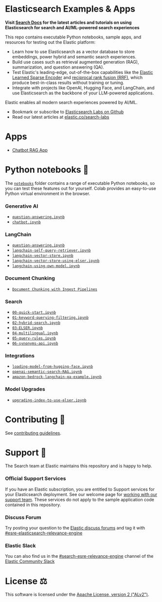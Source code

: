 # Elasticsearch Examples & Apps

**Visit [Search Docs](https://www.elastic.co/search-labs) for the latest articles and tutorials on using Elasticsearch for search and AI/ML-powered search experiences**

This repo contains executable Python notebooks, sample apps, and resources for testing out the Elastic platform:

- Learn how to use Elasticsearch as a vector database to store embeddings, power hybrid and semantic search experiences.
- Build use cases such as retrieval augmented generation (RAG), summarization, and question answering (QA).
- Test Elastic's leading-edge, out-of-the-box capabilities like the [Elastic Learned Sparse Encoder](https://www.elastic.co/guide/en/machine-learning/current/ml-nlp-elser.html) and [reciprocal rank fusion (RRF)](<https://www.elastic.co/blog/whats-new-elastic-enterprise-search-8-9-0#hybrid-search-with-reciprocal-rank-fusion-(rrf)-combines-multiple-search-techniques-for-better-results>), which produce best-in-class results without training or tuning.
- Integrate with projects like OpenAI, Hugging Face, and LangChain, and use Elasticsearch as the backbone of your LLM-powered applications.

Elastic enables all modern search experiences powered by AI/ML.

- Bookmark or subscribe to [Elasticsearch Labs on Github](https://github.com/elastic/elasticsearch-labs)
- Read our latest articles at [elastic.co/search-labs](https://www.elastic.co/search-labs)

# Apps

- [Chatbot RAG App](./example-apps/chatbot-rag-app/)

# Python notebooks 📒

The [`notebooks`](notebooks/README.md) folder contains a range of executable Python notebooks, so you can test these features out for yourself. Colab provides an easy-to-use Python virtual environment in the browser.

### Generative AI

- [`question-answering.ipynb`](./notebooks/generative-ai/question-answering.ipynb)
- [`chatbot.ipynb`](./notebooks/generative-ai/chatbot.ipynb)

### LangChain

- [`question-answering.ipynb`](./notebooks/generative-ai/question-answering.ipynb)
- [`langchain-self-query-retriever.ipynb`](./notebooks/langchain/langchain-self-query-retriever.ipynb)
- [`langchain-vector-store.ipynb`](./notebooks/langchain/langchain-vector-store.ipynb)
- [`langchain-vector-store-using-elser.ipynb`](./notebooks/langchain/langchain-vector-store-using-elser.ipynb)
- [`langchain-using-own-model.ipynb`](./notebooks/langchain/langchain-using-own-model.ipynb)

### Document Chunking
- [`Document Chunking with Ingest Pipelines`](./notebooks/document-chunking/with-index-pipelines.ipynb)

### Search

- [`00-quick-start.ipynb`](./notebooks/search/00-quick-start.ipynb)
- [`01-keyword-querying-filtering.ipynb`](./notebooks/search/01-keyword-querying-filtering.ipynb)
- [`02-hybrid-search.ipynb`](./notebooks/search/02-hybrid-search.ipynb)
- [`03-ELSER.ipynb`](./notebooks/search/03-ELSER.ipynb)
- [`04-multilingual.ipynb`](./notebooks/search/04-multilingual.ipynb)
- [`05-query-rules.ipynb`](./notebooks/search/05-query-rules.ipynb)
- [`06-synonyms-api.ipynb`](./notebooks/search/06-synonyms-api.ipynb)

### Integrations

- [`loading-model-from-hugging-face.ipynb`](./notebooks/integrations/hugging-face/loading-model-from-hugging-face.ipynb)
- [`openai-semantic-search-RAG.ipynb`](./notebooks/integrations/openai/openai-KNN-RAG.ipynb)
- [`amazon-bedrock-langchain-qa-example.ipynb`](notebooks/integrations/amazon-bedrock/langchain-qa-example.ipynb)

### Model Upgrades

- [`upgrading-index-to-use-elser.ipynb`](notebooks/model-upgrades/upgrading-index-to-use-elser.ipynb)

# Contributing 🎁

See [contributing guidelines](CONTRIBUTING.md).

# Support 🛟

The Search team at Elastic maintains this repository and is happy to help.

### Official Support Services

If you have an Elastic subscription, you are entitled to Support services for your Elasticsearch deployment. See our welcome page for [working with our support team](https://www.elastic.co/support/welcome).
These services do not apply to the sample application code contained in this repository.

### Discuss Forum

Try posting your question to the [Elastic discuss forums](https://discuss.elastic.co/) and tag it with [#esre-elasticsearch-relevance-engine](https://discuss.elastic.co/tag/esre-elasticsearch-relevance-engine)

### Elastic Slack

You can also find us in the [#search-esre-relevance-engine](https://elasticstack.slack.com/archives/C05CED61S9J) channel of the [Elastic Community Slack](http://elasticstack.slack.com)

# License ⚖️

This software is licensed under the [Apache License, version 2 ("ALv2")](https://github.com/elastic/elasticsearch-labs/blob/main/LICENSE).

